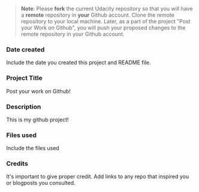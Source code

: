 >**Note**: Please **fork** the current Udacity repository so that you will have a **remote** repository in **your** Github account. Clone the remote repository to your local machine. Later, as a part of the project "Post your Work on Github", you will push your proposed changes to the remote repository in your Github account.

### Date created
Include the date you created this project and README file.

### Project Title
Post your work on Github!

### Description
This is my github project!

### Files used
Include the files used

### Credits
It's important to give proper credit. Add links to any repo that inspired you or blogposts you consulted.

